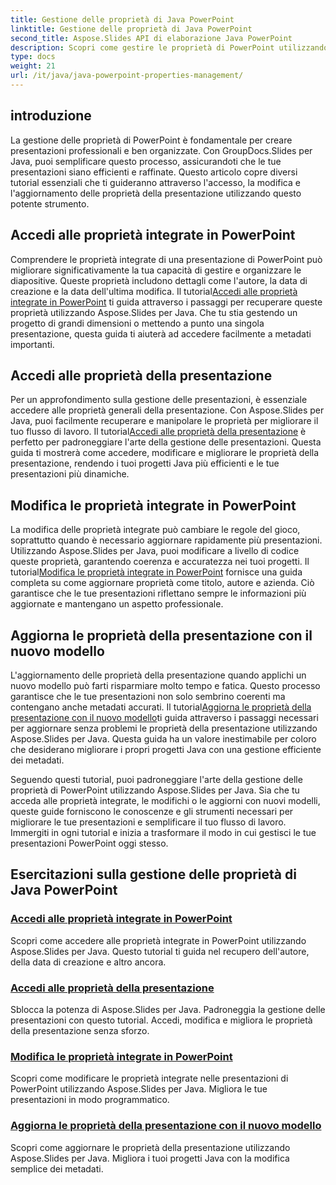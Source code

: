 ```yaml
---
title: Gestione delle proprietà di Java PowerPoint
linktitle: Gestione delle proprietà di Java PowerPoint
second_title: Aspose.Slides API di elaborazione Java PowerPoint
description: Scopri come gestire le proprietà di PowerPoint utilizzando Aspose.Slides per Java. Accedi, modifica e aggiorna le proprietà senza sforzo con i nostri tutorial completi.
type: docs
weight: 21
url: /it/java/java-powerpoint-properties-management/
---
```


## introduzione

La gestione delle proprietà di PowerPoint è fondamentale per creare presentazioni professionali e ben organizzate. Con GroupDocs.Slides per Java, puoi semplificare questo processo, assicurandoti che le tue presentazioni siano efficienti e raffinate. Questo articolo copre diversi tutorial essenziali che ti guideranno attraverso l'accesso, la modifica e l'aggiornamento delle proprietà della presentazione utilizzando questo potente strumento.

## Accedi alle proprietà integrate in PowerPoint

Comprendere le proprietà integrate di una presentazione di PowerPoint può migliorare significativamente la tua capacità di gestire e organizzare le diapositive. Queste proprietà includono dettagli come l'autore, la data di creazione e la data dell'ultima modifica. Il tutorial[Accedi alle proprietà integrate in PowerPoint](./access-built-in-properties-powerpoint/) ti guida attraverso i passaggi per recuperare queste proprietà utilizzando Aspose.Slides per Java. Che tu stia gestendo un progetto di grandi dimensioni o mettendo a punto una singola presentazione, questa guida ti aiuterà ad accedere facilmente a metadati importanti.

## Accedi alle proprietà della presentazione

 Per un approfondimento sulla gestione delle presentazioni, è essenziale accedere alle proprietà generali della presentazione. Con Aspose.Slides per Java, puoi facilmente recuperare e manipolare le proprietà per migliorare il tuo flusso di lavoro. Il tutorial[Accedi alle proprietà della presentazione](./access-presentation-properties/) è perfetto per padroneggiare l'arte della gestione delle presentazioni. Questa guida ti mostrerà come accedere, modificare e migliorare le proprietà della presentazione, rendendo i tuoi progetti Java più efficienti e le tue presentazioni più dinamiche.

## Modifica le proprietà integrate in PowerPoint

 La modifica delle proprietà integrate può cambiare le regole del gioco, soprattutto quando è necessario aggiornare rapidamente più presentazioni. Utilizzando Aspose.Slides per Java, puoi modificare a livello di codice queste proprietà, garantendo coerenza e accuratezza nei tuoi progetti. Il tutorial[Modifica le proprietà integrate in PowerPoint](./modify-built-in-properties-powerpoint/) fornisce una guida completa su come aggiornare proprietà come titolo, autore e azienda. Ciò garantisce che le tue presentazioni riflettano sempre le informazioni più aggiornate e mantengano un aspetto professionale.

## Aggiorna le proprietà della presentazione con il nuovo modello

 L'aggiornamento delle proprietà della presentazione quando applichi un nuovo modello può farti risparmiare molto tempo e fatica. Questo processo garantisce che le tue presentazioni non solo sembrino coerenti ma contengano anche metadati accurati. Il tutorial[Aggiorna le proprietà della presentazione con il nuovo modello](./update-presentation-properties-new-template/)ti guida attraverso i passaggi necessari per aggiornare senza problemi le proprietà della presentazione utilizzando Aspose.Slides per Java. Questa guida ha un valore inestimabile per coloro che desiderano migliorare i propri progetti Java con una gestione efficiente dei metadati.

Seguendo questi tutorial, puoi padroneggiare l'arte della gestione delle proprietà di PowerPoint utilizzando Aspose.Slides per Java. Sia che tu acceda alle proprietà integrate, le modifichi o le aggiorni con nuovi modelli, queste guide forniscono le conoscenze e gli strumenti necessari per migliorare le tue presentazioni e semplificare il tuo flusso di lavoro. Immergiti in ogni tutorial e inizia a trasformare il modo in cui gestisci le tue presentazioni PowerPoint oggi stesso.
## Esercitazioni sulla gestione delle proprietà di Java PowerPoint
### [Accedi alle proprietà integrate in PowerPoint](./access-built-in-properties-powerpoint/)
Scopri come accedere alle proprietà integrate in PowerPoint utilizzando Aspose.Slides per Java. Questo tutorial ti guida nel recupero dell'autore, della data di creazione e altro ancora.
### [Accedi alle proprietà della presentazione](./access-presentation-properties/)
Sblocca la potenza di Aspose.Slides per Java. Padroneggia la gestione delle presentazioni con questo tutorial. Accedi, modifica e migliora le proprietà della presentazione senza sforzo.
### [Modifica le proprietà integrate in PowerPoint](./modify-built-in-properties-powerpoint/)
Scopri come modificare le proprietà integrate nelle presentazioni di PowerPoint utilizzando Aspose.Slides per Java. Migliora le tue presentazioni in modo programmatico.
### [Aggiorna le proprietà della presentazione con il nuovo modello](./update-presentation-properties-new-template/)
Scopri come aggiornare le proprietà della presentazione utilizzando Aspose.Slides per Java. Migliora i tuoi progetti Java con la modifica semplice dei metadati.